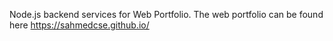 Node.js backend services for Web Portfolio. The web portfolio can be found here https://sahmedcse.github.io/
